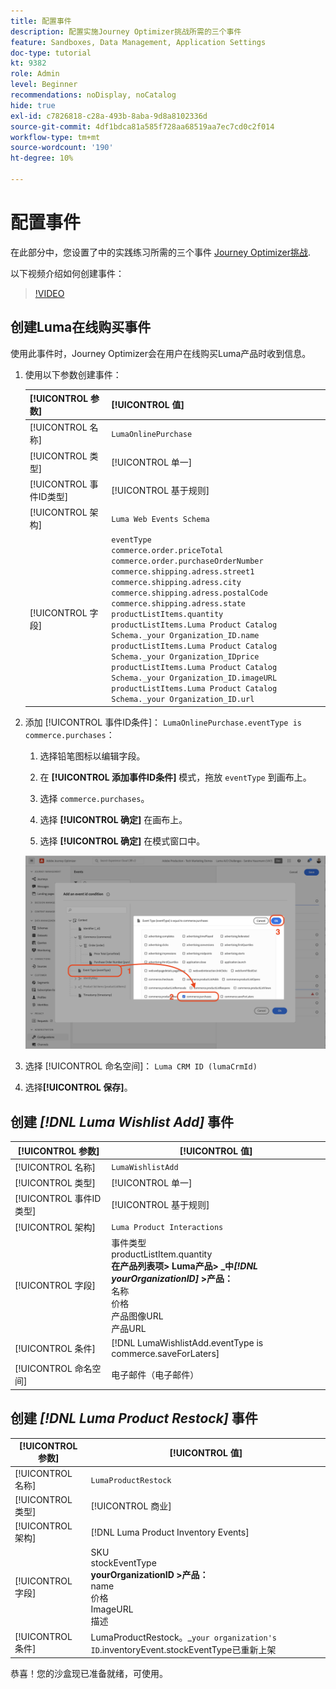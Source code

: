 ```yaml
---
title: 配置事件
description: 配置实施Journey Optimizer挑战所需的三个事件
feature: Sandboxes, Data Management, Application Settings
doc-type: tutorial
kt: 9382
role: Admin
level: Beginner
recommendations: noDisplay, noCatalog
hide: true
exl-id: c7826818-c28a-493b-8aba-9d8a8102336d
source-git-commit: 4df1bdca81a585f728aa68519aa7ec7cd0c2f014
workflow-type: tm+mt
source-wordcount: '190'
ht-degree: 10%

---
```


# 配置事件

在此部分中，您设置了中的实践练习所需的三个事件 [Journey Optimizer挑战](/help/challenges/introduction-and-prerequisites.md).

以下视频介绍如何创建事件：

>[!VIDEO](https://video.tv.adobe.com/v/336253?quality=12)

## 创建Luma在线购买事件

使用此事件时，Journey Optimizer会在用户在线购买Luma产品时收到信息。

1. 使用以下参数创建事件：

   | [!UICONTROL 参数] | [!UICONTROL 值] |
   |-------------|-----------|
   | [!UICONTROL 名称] | `LumaOnlinePurchase` |
   | [!UICONTROL 类型] | [!UICONTROL 单一] |
   | [!UICONTROL 事件ID类型] | [!UICONTROL 基于规则] |
   | [!UICONTROL 架构] | `Luma Web Events Schema` |
   | [!UICONTROL 字段] | `eventType` <br>`commerce.order.priceTotal`<br>`commerce.order.purchaseOrderNumber`<br>`commerce.shipping.adress.street1`<br>`commerce.shipping.adress.city`<br>`commerce.shipping.adress.postalCode`<br>`commerce.shipping.adress.state`<br>`productListItems.quantity`<br>`productListItems.Luma Product Catalog Schema._your Organization_ID.name`<br>`productListItems.Luma Product Catalog Schema._your Organization_IDprice`<br>`productListItems.Luma Product Catalog Schema._your Organization_ID.imageURL`<br>`productListItems.Luma Product Catalog Schema._your Organization_ID.url` |

1. 添加 [!UICONTROL 事件ID条件]： `LumaOnlinePurchase.eventType is commerce.purchases`：

   1. 选择铅笔图标以编辑字段。

   1. 在 **[!UICONTROL 添加事件ID条件]** 模式，拖放 `eventType` 到画布上。
   1. 选择 `commerce.purchases`。
   1. 选择 **[!UICONTROL 确定]** 在画布上。
   1. 选择 **[!UICONTROL 确定]** 在模式窗口中。

   ![添加事件条件](/help/tutorial-configure-a-training-sandbox/assets/Event-lumaOnlinePurchase-condition-1.png)

1. 选择 [!UICONTROL 命名空间]： `Luma CRM ID (lumaCrmId)`

1. 选择&#x200B;**[!UICONTROL 保存]**。

## 创建 *[!DNL Luma Wishlist Add]* 事件

| [!UICONTROL 参数] | [!UICONTROL 值] |
|-------------|-----------|
| [!UICONTROL 名称] | `LumaWishlistAdd` |
| [!UICONTROL 类型] | [!UICONTROL 单一] |
| [!UICONTROL 事件ID类型] | [!UICONTROL 基于规则] |
| [!UICONTROL 架构] | `Luma Product Interactions` |
| [!UICONTROL 字段] | 事件类型<br>productListItem.quantity<br><b>在产品列表项> Luma产品> _中&#x200B;*[!DNL yourOrganizationID]* >产品：</b> <br>名称<br>价格<br> 产品图像URL<br>产品URL |
| [!UICONTROL 条件] | [!DNL LumaWishlistAdd.eventType is commerce.saveForLaters] |
| [!UICONTROL 命名空间] | 电子邮件（电子邮件） |

## 创建 *[!DNL Luma Product Restock]* 事件

| [!UICONTROL 参数] | [!UICONTROL 值] |
|-------------|-----------|
| [!UICONTROL 名称] | `LumaProductRestock` |
| [!UICONTROL 类型] | [!UICONTROL 商业] |
| [!UICONTROL 架构] | [!DNL Luma Product Inventory Events] |
| [!UICONTROL 字段] | SKU <br> stockEventType<br><b> yourOrganizationID >产品：</b> <br>name<br>价格<br> ImageURL<br>描述 |
| [!UICONTROL 条件] | LumaProductRestock。_`your organization's ID`.inventoryEvent.stockEventType已重新上架 |

恭喜！您的沙盒现已准备就绪，可使用。
